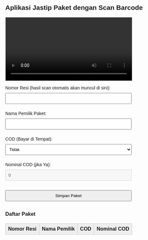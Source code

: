 <!DOCTYPE html>
<html lang="id">
<head>
  <meta charset="UTF-8" />
  <meta name="viewport" content="width=device-width, initial-scale=1" />
  <title>Aplikasi Jastip dengan Scan Barcode</title>
  <style>
    body { font-family: Arial, sans-serif; padding: 20px; }
    video { width: 100%; max-width: 400px; border: 1px solid #ccc; }
    input, select, button { padding: 8px; margin: 8px 0; width: 100%; max-width: 400px; }
    table { width: 100%; max-width: 600px; border-collapse: collapse; margin-top: 20px; }
    th, td { border: 1px solid #ccc; padding: 8px; text-align: left; }
    th { background: #eee; }
  </style>
</head>
<body>

<h2>Aplikasi Jastip Paket dengan Scan Barcode</h2>

<video id="video" autoplay></video>

<form id="packageForm">
  <label>Nomor Resi (hasil scan otomatis akan muncul di sini):</label><br />
  <input type="text" id="resi" readonly required /><br />

  <label>Nama Pemilik Paket:</label><br />
  <input type="text" id="nama" required /><br />

  <label>COD (Bayar di Tempat):</label><br />
  <select id="cod" required>
    <option value="Tidak">Tidak</option>
    <option value="Ya">Ya</option>
  </select><br />

  <label>Nominal COD (jika Ya):</label><br />
  <input type="number" id="nominalCOD" min="0" value="0" disabled /><br />

  <button type="submit">Simpan Paket</button>
</form>

<h3>Daftar Paket</h3>
<table id="packageTable">
  <thead>
    <tr>
      <th>Nomor Resi</th>
      <th>Nama Pemilik</th>
      <th>COD</th>
      <th>Nominal COD</th>
    </tr>
  </thead>
  <tbody></tbody>
</table>

<script src="https://cdn.jsdelivr.net/npm/@zxing/library@0.18.6/umd/index.min.js"></script>
<script>
  const codeReader = new ZXing.BrowserBarcodeReader();
  const videoElement = document.getElementById('video');
  const resiInput = document.getElementById('resi');
  const namaInput = document.getElementById('nama');
  const codSelect = document.getElementById('cod');
  const nominalInput = document.getElementById('nominalCOD');
  const packageForm = document.getElementById('packageForm');

  // Aktifkan atau nonaktifkan input nominal COD
  codSelect.addEventListener('change', () => {
    const isCOD = codSelect.value === 'Ya';
    nominalInput.disabled = !isCOD;
    nominalInput.required = isCOD;
    if (!isCOD) nominalInput.value = 0;
  });

  // Mulai kamera untuk scan barcode
  codeReader.decodeFromVideoDevice(null, videoElement, (result, err) => {
    if (result) {
      resiInput.value = result.text;
    }
  });

  // Fungsi untuk load data dari localStorage
  function loadPackages() {
    return JSON.parse(localStorage.getItem('packages')) || [];
  }

  // Simpan data ke localStorage
  function savePackages(data) {
    localStorage.setItem('packages', JSON.stringify(data));
  }

  // Tampilkan data ke tabel
  function renderPackages() {
    const data = loadPackages();
    const tbody = document.querySelector('#packageTable tbody');
    tbody.innerHTML = '';
    data.forEach(item => {
      const tr = document.createElement('tr');
      tr.innerHTML = `
        <td>${item.resi}</td>
        <td>${item.nama}</td>
        <td>${item.cod}</td>
        <td>${item.nominalCOD}</td>
      `;
      tbody.appendChild(tr);
    });
  }

  // Tangani form submit
  packageForm.addEventListener('submit', (e) => {
    e.preventDefault();
    const resi = resiInput.value.trim();
    const nama = namaInput.value.trim();
    const cod = codSelect.value;
    const nominalCOD = cod === 'Ya' ? Number(nominalInput.value) : 0;

    if (!resi || !nama) {
      alert('Nomor resi dan nama pemilik wajib diisi!');
      return;
    }

    if (cod === 'Ya' && nominalCOD <= 0) {
      alert('Nominal COD harus lebih dari 0 jika COD Ya!');
      return;
    }

    const data = loadPackages();
    const duplicate = data.some(p => p.resi === resi);
    if (duplicate) {
      alert('Nomor resi sudah terdaftar!');
      return;
    }

    data.push({ resi, nama, cod, nominalCOD });
    savePackages(data);
    renderPackages();

    // Reset form (kecuali input resi)
    namaInput.value = '';
    codSelect.value = 'Tidak';
    nominalInput.value = 0;
    nominalInput.disabled = true;
  });

  // Render data saat halaman dimuat
  renderPackages();
</script>

</body>
</html>
